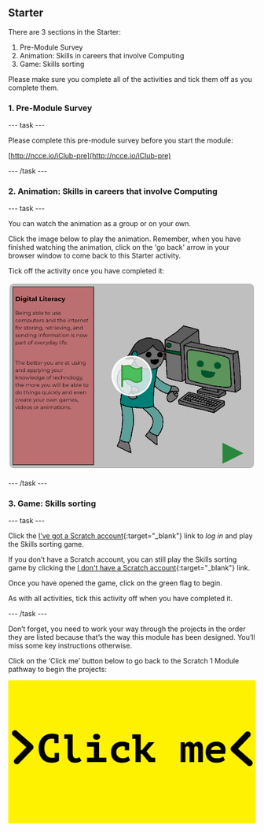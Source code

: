 ## Starter

There are 3 sections in the Starter:
1. Pre-Module Survey
2. Animation: Skills in careers that involve Computing
3. Game: Skills sorting

Please make sure you complete all of the activities and tick them off as you complete them.

### 1. Pre-Module Survey

--- task ---

Please complete this pre-module survey before you start the module:

[http://ncce.io/iClub-pre](http://ncce.io/iClub-pre)

--- /task ---

### 2. Animation: Skills in careers that involve Computing

--- task ---

You can watch the animation as a group or on your own. 

Click the image below to play the animation. Remember, when you have finished watching the animation, click on the 'go back' arrow in your browser window to come back to this Starter activity. 

Tick off the activity once you have completed it:

<a href="https://scratch.mit.edu/projects/325793079">
<img src="images/animation.png">
</a>

--- /task ---

### 3. Game: Skills sorting

--- task ---

Click the [I’ve got a Scratch account](https://scratch.mit.edu/projects/326271523){:target="_blank"} link to _log in_ and play the Skills sorting game. 

If you don’t have a Scratch account, you can still play the Skills sorting game by clicking the [I don't have a Scratch account](https://scratch.mit.edu/projects/326271944){:target="_blank"} link.

Once you have opened the game, click on the green flag to begin.

As with all activities, tick this activity off when you have completed it.

--- /task ---

Don’t forget, you need to work your way through the projects in the order they are listed because that’s the way this module has been designed. You’ll miss some key instructions otherwise. 

Click on the ‘Click me’ button below to go back to the Scratch 1 Module pathway to begin the projects:

<a href="https://codeclub.org/en/scratch1">
<img src="images/Clickme.png">
</a>
